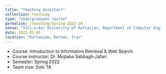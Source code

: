 ```yaml
---
title: "Teaching Assistant"
collection: teaching
type: "Undergraduate course"
permalink: /teaching/Spring-2022-IR
venue: "Vali-e-Asr University of Rafsanjan, Department of Computer Engineering"
date: 2022-02-01
location: "Rafsanjān, Kerman, Iran"
---
```


- Course: Introduction to Information Retrieval & Web Search
- Course instructor: Dr. Mojtaba Sabbagh-Jafari
- Semester: Spring 2022
- Team size: Solo TA

